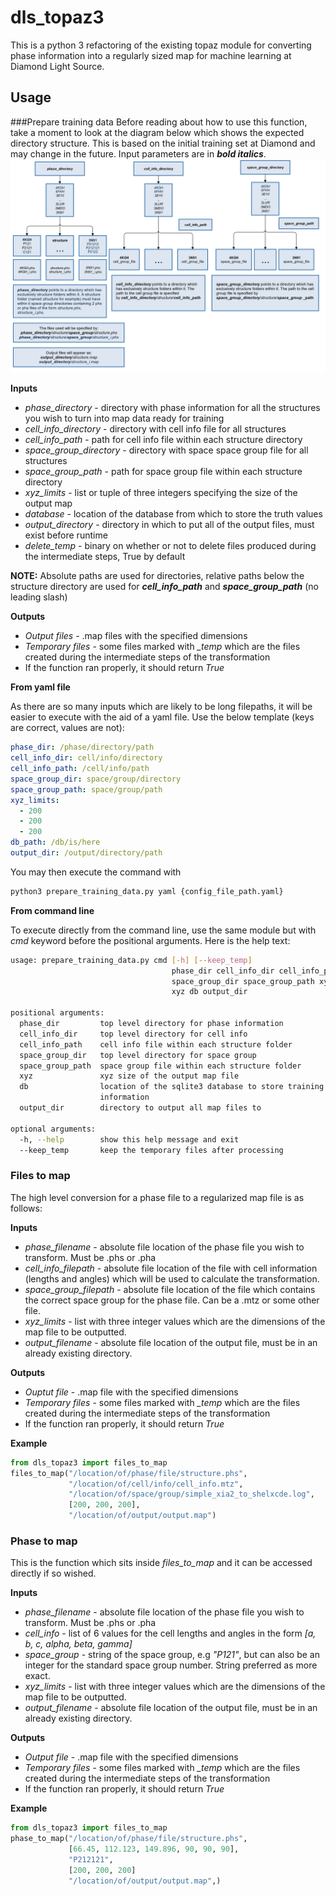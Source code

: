 # dls_topaz3

This is a python 3 refactoring of the existing topaz module for converting phase information into a regularly sized map for machine learning at Diamond Light Source.

## Usage
###Prepare training data
Before reading about how to use this function, take a moment to look at the diagram below which shows the expected directory structure.
This is based on the initial training set at Diamond and may change in the future.
Input parameters are in ***bold italics***.
![Prepare training data diagram](documentation/images/prepare_training_data.png?raw=true "Inputs to prepare training data")

**Inputs**
- *phase_directory* - directory with phase information for all the structures you wish to turn into map data ready for training
- *cell_info_directory* - directory with cell info file for all structures
- *cell_info_path* - path for cell info file within each structure directory
- *space_group_directory* - directory with space space group file for all structures
- *space_group_path* - path for space group file within each structure directory
- *xyz_limits* - list or tuple of three integers specifying the size of the output map
- *database* - location of the database from which to store the truth values
- *output_directory* - directory in which to put all of the output files, must exist before runtime
- *delete_temp* - binary on whether or not to delete files produced during the intermediate steps, True by default

**NOTE:** Absolute paths are used for directories, relative paths below the structure directory are used for ***cell_info_path*** and ***space_group_path*** (no leading slash)

**Outputs**
- *Output files* - .map files with the specified dimensions
- *Temporary files* - some files marked with *_temp* which are the files created during the intermediate steps of the transformation
- If the function ran properly, it should return *True*

**From yaml file**

As there are so many inputs which are likely to be long filepaths, it will be easier to execute with the aid of a yaml file.
Use the below template (keys are correct, values are not):
```yaml
phase_dir: /phase/directory/path
cell_info_dir: cell/info/directory
cell_info_path: /cell/info/path
space_group_dir: space/group/directory
space_group_path: space/group/path
xyz_limits:
  - 200
  - 200
  - 200
db_path: /db/is/here
output_dir: /output/directory/path
```
You may then execute the command with
```bash
python3 prepare_training_data.py yaml {config_file_path.yaml}
```

**From command line**

To execute directly from the command line, use the same module but with *cmd* keyword before the positional arguments.
Here is the help text:
```bash
usage: prepare_training_data.py cmd [-h] [--keep_temp]
                                    phase_dir cell_info_dir cell_info_path
                                    space_group_dir space_group_path xyz xyz
                                    xyz db output_dir

positional arguments:
  phase_dir         top level directory for phase information
  cell_info_dir     top level directory for cell info
  cell_info_path    cell info file within each structure folder
  space_group_dir   top level directory for space group
  space_group_path  space group file within each structure folder
  xyz               xyz size of the output map file
  db                location of the sqlite3 database to store training
                    information
  output_dir        directory to output all map files to

optional arguments:
  -h, --help        show this help message and exit
  --keep_temp       keep the temporary files after processing
```

### Files to map
The high level conversion for a phase file to a regularized map file is as follows:

**Inputs**
- *phase_filename* - absolute file location of the phase file you wish to transform. Must be .phs or .pha
- *cell_info_filepath* - absolute file location of the file with cell information (lengths and angles) which will be used to calculate the transformation.
- *space_group_filepath* - absolute file location of the file which contains the correct space group for the phase file. Can be a .mtz or some other file.
- *xyz_limits* - list with three integer values which are the dimensions of the map file to be outputted.
- *output_filename* - absolute file location of the output file, must be in an already existing directory.

**Outputs**
- *Ouptut file* - .map file with the specified dimensions
- *Temporary files* - some files marked with *_temp* which are the files created during the intermediate steps of the transformation
- If the function ran properly, it should return *True*

**Example**
```python
from dls_topaz3 import files_to_map
files_to_map("/location/of/phase/file/structure.phs",
             "/location/of/cell/info/cell_info.mtz",
             "/location/of/space/group/simple_xia2_to_shelxcde.log",
             [200, 200, 200],
             "/location/of/output/output.map")
```

### Phase to map
This is the function which sits inside *files_to_map* and it can be accessed directly if so wished.

**Inputs**
- *phase_filename* - absolute file location of the phase file you wish to transform. Must be .phs or .pha
- *cell_info* - list of 6 values for the cell lengths and angles in the form *[a, b, c, alpha, beta, gamma]* 
- *space_group* - string of the space group, e.g *"P121"*, but can also be an integer for the standard space group number. String preferred as more exact.
- *xyz_limits* - list with three integer values which are the dimensions of the map file to be outputted.
- *output_filename* - absolute file location of the output file, must be in an already existing directory.

**Outputs**
- *Output file* - .map file with the specified dimensions
- *Temporary files* - some files marked with *_temp* which are the files created during the intermediate steps of the transformation
- If the function ran properly, it should return *True*

**Example**
```python
from dls_topaz3 import files_to_map
phase_to_map("/location/of/phase/file/structure.phs",
             [66.45, 112.123, 149.896, 90, 90, 90],
             "P212121",
             [200, 200, 200]
             "/location/of/output/output.map",)
```